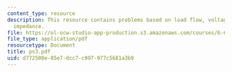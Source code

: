 ```yaml
---
content_type: resource
description: This resource contains problems based on load flow, voltage and equivalent
  impedance.
file: https://ol-ocw-studio-app-production.s3.amazonaws.com/courses/6-691-seminar-in-electric-power-systems-spring-2006/d772508e85e7dcc7c997977c5681a3b9_ps3.pdf
file_type: application/pdf
resourcetype: Document
title: ps3.pdf
uid: d772508e-85e7-dcc7-c997-977c5681a3b9
---
```

